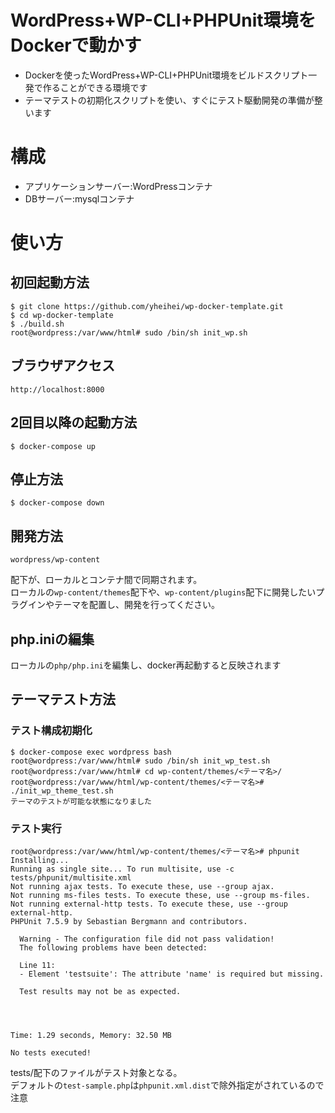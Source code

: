 # WordPress+WP-CLI+PHPUnit環境をDockerで動かす
* Dockerを使ったWordPress+WP-CLI+PHPUnit環境をビルドスクリプト一発で作ることができる環境です
* テーマテストの初期化スクリプトを使い、すぐにテスト駆動開発の準備が整います
# 構成
* アプリケーションサーバー:WordPressコンテナ
* DBサーバー:mysqlコンテナ
# 使い方
## 初回起動方法
```
$ git clone https://github.com/yheihei/wp-docker-template.git
$ cd wp-docker-template
$ ./build.sh
root@wordpress:/var/www/html# sudo /bin/sh init_wp.sh
```
## ブラウザアクセス
```
http://localhost:8000
```
## 2回目以降の起動方法
```
$ docker-compose up
```
## 停止方法
```
$ docker-compose down
```
## 開発方法
```
wordpress/wp-content
```
配下が、ローカルとコンテナ間で同期されます。  
ローカルの`wp-content/themes`配下や、`wp-content/plugins`配下に開発したいプラグインやテーマを配置し、開発を行ってください。
## php.iniの編集
ローカルの`php/php.ini`を編集し、docker再起動すると反映されます
## テーマテスト方法
### テスト構成初期化
```
$ docker-compose exec wordpress bash
root@wordpress:/var/www/html# sudo /bin/sh init_wp_test.sh
root@wordpress:/var/www/html# cd wp-content/themes/<テーマ名>/
root@wordpress:/var/www/html/wp-content/themes/<テーマ名># ./init_wp_theme_test.sh
テーマのテストが可能な状態になりました
```
### テスト実行
```
root@wordpress:/var/www/html/wp-content/themes/<テーマ名># phpunit 
Installing...
Running as single site... To run multisite, use -c tests/phpunit/multisite.xml
Not running ajax tests. To execute these, use --group ajax.
Not running ms-files tests. To execute these, use --group ms-files.
Not running external-http tests. To execute these, use --group external-http.
PHPUnit 7.5.9 by Sebastian Bergmann and contributors.

  Warning - The configuration file did not pass validation!
  The following problems have been detected:

  Line 11:
  - Element 'testsuite': The attribute 'name' is required but missing.

  Test results may not be as expected.




Time: 1.29 seconds, Memory: 32.50 MB

No tests executed!
```
tests/配下のファイルがテスト対象となる。  
デフォルトの`test-sample.php`は`phpunit.xml.dist`で除外指定がされているので注意
